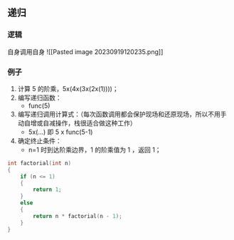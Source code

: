 ## 递归
### 逻辑
自身调用自身
![[Pasted image 20230919120235.png]]
### 例子
1. 计算 5 的阶乘，5x(4x(3x(2x(1))))；
2. 编写递归函数：
	- func(5)
3. 编写递归调用计算式：（每次函数调用都会保护现场和还原现场，所以不用手动自增或自减操作，栈很适合做这种工作）
	-  5x(...) 即 5 x func(5-1)
4. 确定终止条件：
	- n=1 时到达阶乘边界，1 的阶乘值为 1 ，返回 1；

```cpp
int factorial(int n)
{
	if (n <= 1)
	{
		return 1;
	}
	else
	{
		return n * factorial(n - 1);
	}
}
```

